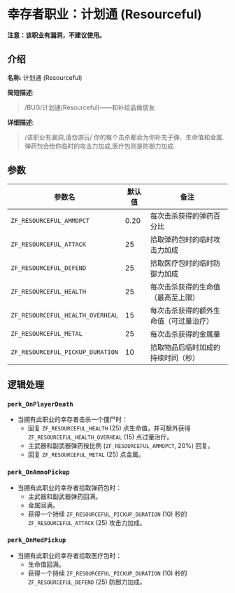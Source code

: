 # 幸存者职业：计划通 (Resourceful)

**注意：该职业有漏洞，不建议使用。**

## 介绍

**名称**: 计划通 (Resourceful)

**简短描述**:
> /BUG/计划通(Resourceful)——和补给品做朋友

**详细描述**:
> /该职业有漏洞,请勿游玩/
> 你的每个击杀都会为你补充子弹、生命值和金属.
> 弹药包会给你临时的攻击力加成,医疗包则是防御力加成.

## 参数

| 参数名                          | 默认值 | 备注                                         |
| ------------------------------- | ------ | -------------------------------------------- |
| `ZF_RESOURCEFUL_AMMOPCT`        | 0.20   | 每次击杀获得的弹药百分比                     |
| `ZF_RESOURCEFUL_ATTACK`         | 25     | 拾取弹药包时的临时攻击力加成                 |
| `ZF_RESOURCEFUL_DEFEND`         | 25     | 拾取医疗包时的临时防御力加成                 |
| `ZF_RESOURCEFUL_HEALTH`         | 25     | 每次击杀获得的生命值（最高至上限）           |
| `ZF_RESOURCEFUL_HEALTH_OVERHEAL`| 15     | 每次击杀获得的额外生命值（可过量治疗）       |
| `ZF_RESOURCEFUL_METAL`          | 25     | 每次击杀获得的金属量                         |
| `ZF_RESOURCEFUL_PICKUP_DURATION`| 10     | 拾取物品后临时加成的持续时间（秒）           |

## 逻辑处理

### `perk_OnPlayerDeath`

-   当拥有此职业的幸存者击杀一个僵尸时：
    -   回复 `ZF_RESOURCEFUL_HEALTH` (25) 点生命值，并可额外获得 `ZF_RESOURCEFUL_HEALTH_OVERHEAL` (15) 点过量治疗。
    -   主武器和副武器弹药按比例 (`ZF_RESOURCEFUL_AMMOPCT`, 20%) 回复。
    -   回复 `ZF_RESOURCEFUL_METAL` (25) 点金属。

### `perk_OnAmmoPickup`

-   当拥有此职业的幸存者拾取弹药包时：
    -   主武器和副武器弹药回满。
    -   金属回满。
    -   获得一个持续 `ZF_RESOURCEFUL_PICKUP_DURATION` (10) 秒的 `ZF_RESOURCEFUL_ATTACK` (25) 攻击力加成。

### `perk_OnMedPickup`

-   当拥有此职业的幸存者拾取医疗包时：
    -   生命值回满。
    -   获得一个持续 `ZF_RESOURCEFUL_PICKUP_DURATION` (10) 秒的 `ZF_RESOURCEFUL_DEFEND` (25) 防御力加成。
